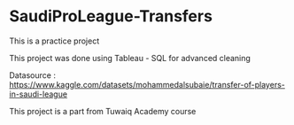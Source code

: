 # SaudiProLeague-Transfers
This is a practice project

This project was done using Tableau - SQL for advanced cleaning

Datasource : https://www.kaggle.com/datasets/mohammedalsubaie/transfer-of-players-in-saudi-league


This project is a part from Tuwaiq Academy course
